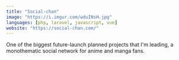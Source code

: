 ```yaml
---
title: "Social-chan"
image: "https://i.imgur.com/wduINsH.jpg"
languages: [php, laravel, javascript, vue]
website: "https://social-chan.com/"
---
```


One of the biggest future-launch planned projects that I'm leading, a monothematic social network for anime and manga fans.
